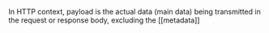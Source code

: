 In HTTP context, payload is the actual data (main data) being transmitted in the request or response body, excluding the [[metadata]]